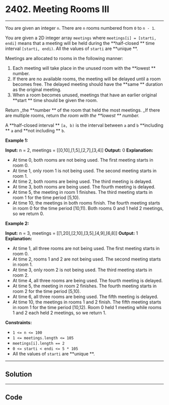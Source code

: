 # 2402. Meeting Rooms III

---

You are given an integer `n`. There are `n` rooms numbered from `0` to `n - 1`.

You are given a 2D integer array `meetings` where `meetings[i] = [starti, endi]` means that a meeting will be held during the **half-closed ** time interval `[starti, endi)`. All the values of `starti` are **unique **.

Meetings are allocated to rooms in the following manner:

  1. Each meeting will take place in the unused room with the **lowest ** number.
  2. If there are no available rooms, the meeting will be delayed until a room becomes free. The delayed meeting should have the **same ** duration as the original meeting.
  3. When a room becomes unused, meetings that have an earlier original **start ** time should be given the room.



Return _the **number ** of the room that held the most meetings. _If there are multiple rooms, return _the room with the **lowest ** number._

A **half-closed interval ** `[a, b)` is the interval between `a` and `b` **including ** `a` and **not including ** `b`.

 

**Example 1:**


**Input:** n = 2, meetings = [[0,10],[1,5],[2,7],[3,4]]
**Output:** 0
**Explanation:**
- At time 0, both rooms are not being used. The first meeting starts in room 0.
- At time 1, only room 1 is not being used. The second meeting starts in room 1.
- At time 2, both rooms are being used. The third meeting is delayed.
- At time 3, both rooms are being used. The fourth meeting is delayed.
- At time 5, the meeting in room 1 finishes. The third meeting starts in room 1 for the time period [5,10).
- At time 10, the meetings in both rooms finish. The fourth meeting starts in room 0 for the time period [10,11).
Both rooms 0 and 1 held 2 meetings, so we return 0. 


**Example 2:**


**Input:** n = 3, meetings = [[1,20],[2,10],[3,5],[4,9],[6,8]]
**Output:** 1
**Explanation:**
- At time 1, all three rooms are not being used. The first meeting starts in room 0.
- At time 2, rooms 1 and 2 are not being used. The second meeting starts in room 1.
- At time 3, only room 2 is not being used. The third meeting starts in room 2.
- At time 4, all three rooms are being used. The fourth meeting is delayed.
- At time 5, the meeting in room 2 finishes. The fourth meeting starts in room 2 for the time period [5,10).
- At time 6, all three rooms are being used. The fifth meeting is delayed.
- At time 10, the meetings in rooms 1 and 2 finish. The fifth meeting starts in room 1 for the time period [10,12).
Room 0 held 1 meeting while rooms 1 and 2 each held 2 meetings, so we return 1. 


 

**Constraints:**

  * `1 <= n <= 100`
  * `1 <= meetings.length <= 105`
  * `meetings[i].length == 2`
  * `0 <= starti < endi <= 5 * 105`
  * All the values of `starti` are **unique **.

---

## Solution



---

## Code
```python


```